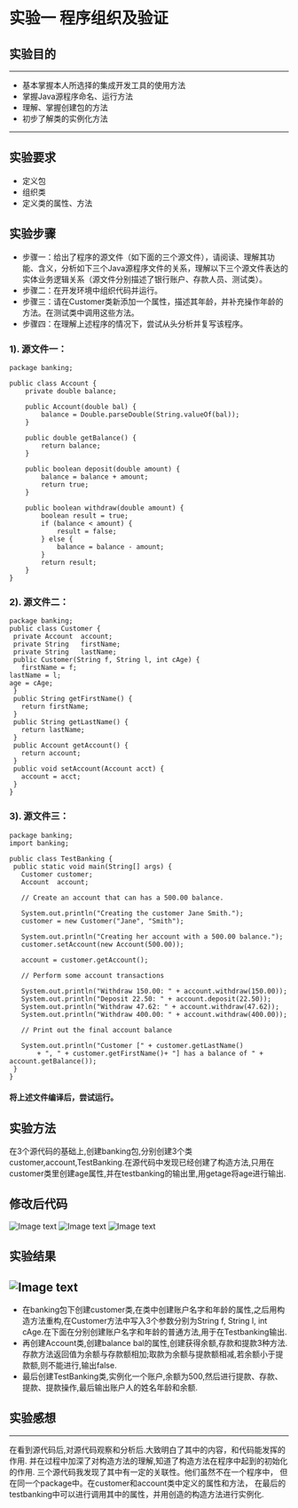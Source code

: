 # 实验一 程序组织及验证
 
## 实验目的
---
* 基本掌握本人所选择的集成开发工具的使用方法
* 掌握Java源程序命名、运行方法
* 理解、掌握创建包的方法
* 初步了解类的实例化方法
---
## 实验要求
* 定义包
* 组织类
* 定义类的属性、方法
## 实验步骤
* 步骤一：给出了程序的源文件（如下面的三个源文件），请阅读、理解其功能、含义，分析如下三个Java源程序文件的关系，理解以下三个源文件表达的实体业务逻辑关系（源文件分别描述了银行账户、存款人员、测试类）。
* 步骤二：在开发环境中组织代码并运行。
* 步骤三：请在Customer类新添加一个属性，描述其年龄，并补充操作年龄的方法。在测试类中调用这些方法。
* 步骤四：在理解上述程序的情况下，尝试从头分析并复写该程序。
 
### 1). 源文件一：
```
package banking;

public class Account {
    private double balance;

    public Account(double bal) {
        balance = Double.parseDouble(String.valueOf(bal));
    }

    public double getBalance() {
        return balance;
    }

    public boolean deposit(double amount) {
        balance = balance + amount;
        return true;
    }

    public boolean withdraw(double amount) {
        boolean result = true;
        if (balance < amount) {
            result = false;
        } else {
            balance = balance - amount;
        }
        return result;
    }
}
```
### 2). 源文件二：
```
package banking;
public class Customer {
 private Account  account;
 private String   firstName;
 private String   lastName;
 public Customer(String f, String l, int cAge) {
   firstName = f;
lastName = l;
age = cAge;
 }
 public String getFirstName() {
   return firstName;
 }
 public String getLastName() {
   return lastName;
 }
 public Account getAccount() {
   return account;
 }
 public void setAccount(Account acct) {
   account = acct;
 }  
} 
``` 
### 3). 源文件三：
```
package banking;
import banking;

public class TestBanking {
 public static void main(String[] args) {
   Customer customer;
   Account  account;

   // Create an account that can has a 500.00 balance.

   System.out.println("Creating the customer Jane Smith.");
   customer = new Customer("Jane", "Smith");

   System.out.println("Creating her account with a 500.00 balance.");
   customer.setAccount(new Account(500.00));

   account = customer.getAccount();

   // Perform some account transactions

   System.out.println("Withdraw 150.00: " + account.withdraw(150.00));
   System.out.println("Deposit 22.50: " + account.deposit(22.50));
   System.out.println("Withdraw 47.62: " + account.withdraw(47.62));
   System.out.println("Withdraw 400.00: " + account.withdraw(400.00));

   // Print out the final account balance

   System.out.println("Customer [" + customer.getLastName()
​       + ", " + customer.getFirstName()+ "] has a balance of " + account.getBalance());
 }
}
```
#### 将上述文件编译后，尝试运行。
## 实验方法
在3个源代码的基础上,创建banking包,分别创建3个类customer,account,TestBanking.在源代码中发现已经创建了构造方法,只用在customer类里创建age属性,并在testbanking的输出里,用getage将age进行输出.
## 修改后代码
![Image text](https://github.com/TakiSakura/Experiment1/blob/4a14bf1c8d801a5451cd62e80450514b347eb126/9fe0ea92b02c696ca1063ef485ba6f7.png)
![Image text](https://github.com/TakiSakura/Experiment1/blob/4a14bf1c8d801a5451cd62e80450514b347eb126/dd3982db3d9ea198867ffd120b431c8.png)
![Image text](https://github.com/TakiSakura/Experiment1/blob/4a14bf1c8d801a5451cd62e80450514b347eb126/e55821aa6e819955ce292c2448148e6.png)
## 实验结果
![Image text](https://github.com/TakiSakura/Experiment1/blob/4a14bf1c8d801a5451cd62e80450514b347eb126/ff4656c897d8230bb724de1ae00ae96.png)
---
* 在banking包下创建customer类,在类中创建账户名字和年龄的属性,之后用构造方法重构,在Customer方法中写入3个参数分别为String f, String l, int cAge.在下面在分别创建账户名字和年龄的普通方法,用于在Testbanking输出.
* 再创建Account类,创建balance bal的属性,创建获得余额,存款和提款3种方法.存款方法返回值为余额与存款额相加;取款为余额与提款额相减,若余额小于提款额,则不能进行,输出false.
* 最后创建TestBanking类,实例化一个账户,余额为500,然后进行提款、存款、提款、提款操作,最后输出账户人的姓名年龄和余额.
## 实验感想
---
在看到源代码后,对源代码观察和分析后.大致明白了其中的内容，和代码能发挥的作用.
并在过程中加深了对构造方法的理解,知道了构造方法在程序中起到的初始化的作用.
三个源代码我发现了其中有一定的关联性。他们虽然不在一个程序中，
但在同一个package中。在customer和account类中定义的属性和方法，
在最后的testbanking中可以进行调用其中的属性，并用创造的构造方法进行实例化.


